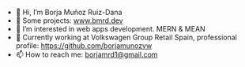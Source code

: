 - 👋 Hi, I’m Borja Muñoz Ruiz-Dana
- 🚀 Some projects: www.bmrd.dev
- 👀 I’m interested in web apps development. MERN & MEAN
- 💞️ Currently working at Volkswagen Group Retail Spain, professional profile: https://github.com/borjamunozvw
- 📫 How to reach me: borjamrd1@gmail.com
